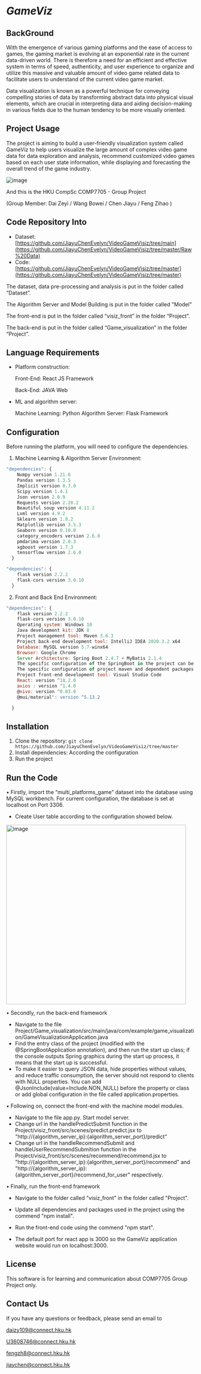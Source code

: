 # ***GameViz***

## BackGround

With the emergence of various gaming platforms and the ease of access to games, the gaming market is evolving at an exponential rate in the current data-driven world. There is therefore a need for an efficient and effective system in terms of speed, authenticity, and user experience to organize and utilize this massive and valuable amount of video game related data to facilitate users to understand of the current video game market. 

 Data visualization is known as a powerful technique for conveying compelling stories of data by transforming abstract data into physical visual elements, which are crucial in interpreting data and aiding decision-making in various fields due to the human tendency to be more visually oriented.

## Project Usage

The project is aiming to build a user-friendly visualization system called GameViz to help users visualize the large amount of complex video game data for data exploration and analysis, recommend customized video games based on each user state information, while displaying and forecasting the overall trend of the game industry.


![image](https://github.com/JiayuChenEvelyn/VideoGameVisiz/assets/64573006/4ae69704-f5ad-4876-ac8b-21118d3b90cc)


And this is the HKU CompSc COMP7705  - Group Project 

(Group Member: Dai Zeyi / Wang Bowei / Chen Jiayu / Feng Zihao )

## Code Repository Into

- Dataset: [https://github.com/JiayuChenEvelyn/VideoGameVisiz/tree/main](https://github.com/JiayuChenEvelyn/VideoGameVisiz/tree/master/Raw%20Data)
- Code: [https://github.com/JiayuChenEvelyn/VideoGameVisiz/tree/master](https://github.com/JiayuChenEvelyn/VideoGameVisiz/tree/master)

The dataset, data pre-processing and analysis is put in the folder called “Dataset”.

The Algorithm Server and Model Building is put in the folder called "Model"

The front-end is put in the folder called “visiz_front” in the folder “Project”. 

The back-end is put in the folder called “Game_visualization” in the folder “Project”.

## Language **Requirements** 

- Platform construction: 

  Front-End: React JS Framework

  Back-End: JAVA Web

- ML and algorithm server:

  Machine Learning: Python
  Algorithm Server: Flask Framework

## Configuration

Before running the platform, you will need to configure the dependencies. 

1. Machine Learning  & Algorithm Server Environment:

```js
"dependencies": {
   	Numpy version 1.21.6
   	Pandas version 1.3.5
   	Implicit version 0.7.0
   	Scipy version 1.4.1
   	Json version 2.0.9
   	Requests version 2.28.2
   	Beautiful soup version 4.11.2
   	Lxml version 4.9.2
   	Sklearn version 1.0.2
   	Matplotlib version 3.5.3
	Seaborn version 0.10.0
   	category_encoders version 2.6.0
   	pmdarima version 2.0.3
   	xgboost version 1.7.3
   	tensorflow version 2.6.0
  }

"dependencies": {
	flask version 2.2.2
  	flask-cors version 3.0.10
  }
```

2.  Front and Back End Environment:

```js
"dependencies": {
	flask version 2.2.2
  	flask-cors version 3.0.10
 	Operating system: Windows 10
	Java development kit: JDK 8
	Project management tool: Maven 3.6.3
	Project back-end development tool: IntelliJ IDEA 2020.3.2 x64
	Database: MySQL version 5.7-winx64
	Browser: Google Chrome
	Server Architecture: Spring Boot 2.4.7 + MyBatis 2.1.4
	The specific configuration of the SpringBoot in the project can be found in application.properties
	The specific configuration of project maven and dependent packages can be found in pom.xml.
	Project front-end development tool: Visual Studio Code
	React: version ^18.2.0
	axios : version ^1.4.0
	@nivo: version ^0.83.0
	@mui/material": version ^5.13.2

  }
```

## Installation

1. Clone the repository: `git clone https://github.com/JiayuChenEvelyn/VideoGameVisiz/tree/master`
2. Install  dependencies: According the configuration
3. Run the project

## Run the Code

• Firstly, import the “multi_platforms_game” dataset into the database using MySQL workbench. For current configuration, the database is set at localhost on Port 3306. 

- Create User table according to the configuration showed below.

<img width="480" alt="image" src="https://github.com/JiayuChenEvelyn/VideoGameVisiz/assets/101421504/66cbfdfa-ca74-443c-9a33-b92fefd2c3c2">


• Secondly, run the back-end framework

- Navigate to the file Project/Game_visualization/src/main/java/com/example/game_visualization/GameVisualizationApplication.java
- Find the entry class of the project (modified with the @SpringBootApplication annotation), and then run the start up class; if the console outputs Spring graphics during the start up process, it means that the start up is successful.
- To make it easier to query JSON data, hide properties without values, and reduce traffic consumption, the server should not respond to clients with NULL properties. You can add @JsonInclude(value=Include.NON_NULL) before the property or class or add global configuration in the file called application.properties.

• Following on, connect the front-end with the machine model modules.

- Navigate to the file app.py. Start model server.
- Change url in the handlePredictSubmit function in the Project/visiz_front/src/scenes/predict.predict.jsx to "http://{algorithm_server_ip}:{algorithm_server_port}/predict"
- Change url in the handleRecommendSubmit and handleUserRecommendSubmition function in the Project/visiz_front/src/scenes/recommend/recommend.jsx to "http://{algorithm_server_ip}:{algorithm_server_port}/recommend" and "http://{algorithm_server_ip}:{algorithm_server_port}/recommend_for_user" respectively.

• Finally, run the front-end framework

- Navigate to the folder called "visiz_front" in the folder called "Project".

- Update all dependencies and packages used in the project using the commend "npm install".

- Run the front-end code using the commend "npm start".

- The default port for react app is 3000 so the GameViz application website would run on localhost:3000.

## License

This software is for learning and communication about COMP7705 Group Project only.

## Contact Us

If you have any questions or feedback, please send an email to 

daizy109@connect.hku.hk

U3608746@connect.hku.hk

fengzh8@connect.hku.hk

jiaychen@connect.hku.hk

